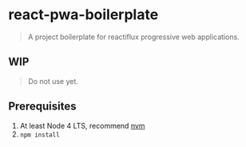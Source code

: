 # react-pwa-boilerplate

> A project boilerplate for reactiflux progressive web applications.

## WIP

> Do not use yet.

## Prerequisites
1. At least Node 4 LTS, recommend [nvm](https://github.com/creationix/nvm)
2. `npm install`
